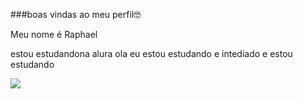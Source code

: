 ###boas vindas ao meu perfil🤓

Meu nome é Raphael


estou estudandona alura
ola eu estou estudando e intediado e estou estudando

![](https://tenor.com/pt-BR/search/i'm-soaking-wet-right-now-gifs)
